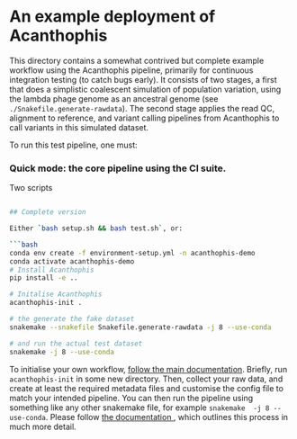 # An example deployment of Acanthophis


This directory contains a somewhat contrived but complete example workflow
using the Acanthophis pipeline, primarily for continuous integration testing (to catch bugs early).
It consists of two stages, a first that does a
simplistic coalescent simulation of population variation, using the lambda
phage genome as an ancestral genome (see `./Snakefile.generate-rawdata`). The
second stage applies the read QC, alignment to reference, and variant calling
pipelines from Acanthophis to call variants in this simulated dataset.

To run this test pipeline, one must:

### Quick mode: the core pipeline using the CI suite.

Two scripts 
```bash

## Complete version

Either `bash setup.sh && bash test.sh`, or:

```bash
conda env create -f environment-setup.yml -n acanthophis-demo
conda activate acanthophis-demo
# Install Acanthophis
pip install -e ..

# Initalise Acanthophis
acanthophis-init .

# the generate the fake dataset
snakemake --snakefile Snakefile.generate-rawdata -j 8 --use-conda

# and run the actual test dataset
snakemake -j 8 --use-conda
```


To initialise your own workflow, [follow the main
documentation](../documentation.md). Briefly, run `acanthophis-init` in some
new directory. Then, collect your raw data, and create at least the required
metadata files and customise the config file to match your intended pipeline.
You can then run the pipeline using something like any other snakemake file,
for example `snakemake  -j 8 --use-conda`. Please follow [the documentation
](../documentation.md), which outlines this process in much more detail.
